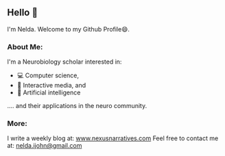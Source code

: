 ## Hello 🌚

I'm Nelda. Welcome to my Github Profile😄. 

### About Me:
I'm a Neurobiology scholar interested in: 
- 💻 Computer science, 
- 🦾 Interactive media, and 
- 🤖 Artificial intelligence 

<p> .... and their applications in the neuro community.</p>

### More:
I write a weekly blog at: <a href="google.com" target = "_blank"> www.nexusnarratives.com</a>
Feel free to contact me at: <a href="nelda.ijohn@gmail.com" target = "_blank"> nelda.ijohn@gmail.com</a>
